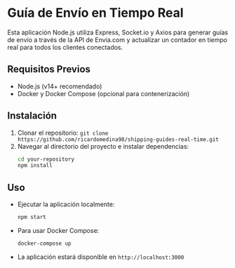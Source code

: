 # Guía de Envío en Tiempo Real

Esta aplicación Node.js utiliza Express, Socket.io y Axios para generar guías de envío a través de la API de Envia.com y actualizar un contador en tiempo real para todos los clientes conectados.

## Requisitos Previos

- Node.js (v14+ recomendado)
- Docker y Docker Compose (opcional para contenerización)

## Instalación

1. Clonar el repositorio: `git clone https://github.com/ricardomedina98/shipping-guides-real-time.git`
2. Navegar al directorio del proyecto e instalar dependencias:
    ```bash
    cd your-repository
    npm install
    ```
## Uso
- Ejecutar la aplicación localmente:
    ```bash
    npm start
    ```
- Para usar Docker Compose:
    ```bash
    docker-compose up
    ```
- La aplicación estará disponible en `http://localhost:3000`
